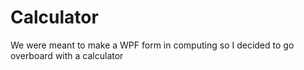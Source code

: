 # Calculator
We were meant to make a WPF form in computing so I decided to go overboard with a calculator
